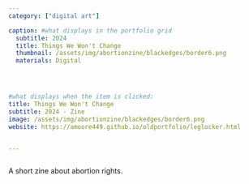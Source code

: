 ```yaml
---
category: ["digital art"]

caption: #what displays in the portfolio grid
  subtitle: 2024
  title: Things We Won't Change 
  thumbnail: /assets/img/abortionzine/blackedges/border6.png
  materials: Digital




#what displays when the item is clicked:
title: Things We Won't Change
subtitle: 2024 - Zine
image: /assets/img/abortionzine/blackedges/border6.png
website: https://amoore449.github.io/oldportfolio/leglocker.html 


---
```

<div class="row padded">
 <div class="col-md-12 col-sm-12 ">
     <img class="img-fluid d-block mx-auto" src="/assets/img/abortionzine/blackedges/border1.png" alt=""/>
  </div>
   <div class="col-md-6 col-sm-6 ">
     <img class="img-fluid d-block mx-auto" src="/assets/img/abortionzine/blackedges/border2.png" alt=""/>
  </div>
   <div class="col-md-6 col-sm-6 ">
     <img class="img-fluid d-block mx-auto" src="/assets/img/abortionzine/blackedges/border3.png" alt=""/>
  </div>
     <div class="col-md-6 col-sm-6 ">
     <img class="img-fluid d-block mx-auto" src="/assets/img/abortionzine/blackedges/border4.png" alt=""/>
  </div>
   <div class="col-md-6 col-sm-6 ">
     <img class="img-fluid d-block mx-auto" src="/assets/img/abortionzine/blackedges/border5.png" alt=""/>
  </div>
     <div class="col-md-6 col-sm-6 ">
     <img class="img-fluid d-block mx-auto" src="/assets/img/abortionzine/blackedges/border6.png" alt=""/>
  </div>
   <div class="col-md-6 col-sm-6 ">
     <img class="img-fluid d-block mx-auto" src="/assets/img/abortionzine/blackedges/border7.png" alt=""/>
  </div>
     <div class="col-md-6 col-sm-6 ">
     <img class="img-fluid d-block mx-auto" src="/assets/img/abortionzine/blackedges/border8.png" alt=""/>
  </div>
</div>

A short zine about abortion rights. 

